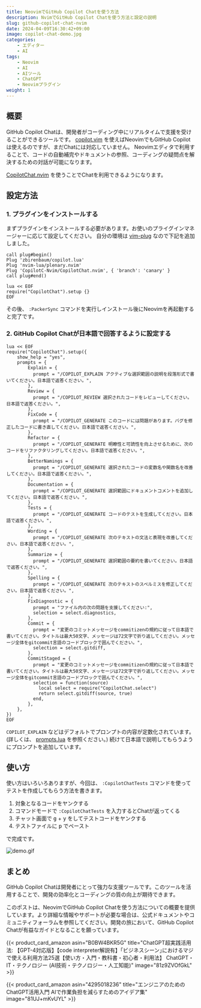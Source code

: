 ```yaml
---
title: NeovimでGitHub Copilot Chatを使う方法
description: NvimでGitHub Copilot Chatを使う方法と設定の説明
slug: github-copilot-chat-nvim
date: 2024-04-09T16:30:42+09:00
image: copilot-chat-demo.jpg
categories:
    - エディター
    - AI
tags:
    - Neovim
    - AI
    - AIツール
    - ChatGPT
    - Neovimプラグイン
weight: 1
---
```


## 概要

GitHub Copilot Chatは、開発者がコーディング中にリアルタイムで支援を受けることができるツールです。
[copilot.vim](https://github.com/github/copilot.vim) を使えばNeovimでもGitHub Copilotは使えるのですが、まだChatには対応していません。
Neovimエディタで利用することで、コードの自動補完やドキュメントの参照、コーディングの疑問点を解決するための対話が可能になります。

[CopilotChat.nvim](https://github.com/CopilotC-Nvim/CopilotChat.nvim) を使うことでChatを利用できるようになります。

## 設定方法

### 1. プラグインをインストールする

まずプラグインをインストールする必要があります。お使いのプライグインマネージャーに応じて設定してください。
自分の環境は [vim-plug](https://github.com/junegunn/vim-plug) なので下記を追加しました。

```vim
call plug#begin()
Plug 'zbirenbaum/copilot.lua'
Plug 'nvim-lua/plenary.nvim'
Plug 'CopilotC-Nvim/CopilotChat.nvim', { 'branch': 'canary' }
call plug#end()

lua << EOF
require("CopilotChat").setup {}
EOF
```

その後、 `:PackerSync` コマンドを実行しインストール後にNeovimを再起動すると完了です。

### 2. GitHub Copilot Chatが日本語で回答するように設定する

```vim
lua << EOF
require("CopilotChat").setup({
    show_help = "yes",
    prompts = {
        Explain = {
          prompt = "/COPILOT_EXPLAIN アクティブな選択範囲の説明を段落形式で書いてください。日本語で返答ください。",
        },
        Review = {
          prompt = "/COPILOT_REVIEW 選択されたコードをレビューしてください。日本語で返答ください。",
        },
        FixCode = {
          prompt = "/COPILOT_GENERATE このコードには問題があります。バグを修正したコードに書き直してください。日本語で返答ください。",
        },
        Refactor = {
          prompt = "/COPILOT_GENERATE 明瞭性と可読性を向上させるために、次のコードをリファクタリングしてください。日本語で返答ください。",
        },
        BetterNamings = {
          prompt = "/COPILOT_GENERATE 選択されたコードの変数名や関数名を改善してください。日本語で返答ください。",
        },
        Documentation = {
          prompt = "/COPILOT_GENERATE 選択範囲にドキュメントコメントを追加してください。日本語で返答ください。",
        },
        Tests = {
          prompt = "/COPILOT_GENERATE コードのテストを生成してください。日本語で返答ください。",
        },
        Wording = {
          prompt = "/COPILOT_GENERATE 次のテキストの文法と表現を改善してください。日本語で返答ください。",
        },
        Summarize = {
          prompt = "/COPILOT_GENERATE 選択範囲の要約を書いてください。日本語で返答ください。",
        },
        Spelling = {
          prompt = "/COPILOT_GENERATE 次のテキストのスペルミスを修正してください。日本語で返答ください。",
        },
        FixDiagnostic = {
          prompt = "ファイル内の次の問題を支援してください:",
          selection = select.diagnostics,
        },
        Commit = {
          prompt = "変更のコミットメッセージをcommitizenの規約に従って日本語で書いてください。タイトルは最大50文字、メッセージは72文字で折り返してください。メッセージ全体をgitcommit言語のコードブロックで囲んでください。",
          selection = select.gitdiff,
        },
        CommitStaged = {
          prompt = "変更のコミットメッセージをcommitizenの規約に従って日本語で書いてください。タイトルは最大50文字、メッセージは72文字で折り返してください。メッセージ全体をgitcommit言語のコードブロックで囲んでください。",
          selection = function(source)
            local select = require("CopilotChat.select")
            return select.gitdiff(source, true)
          end,
        },
    },
})
EOF
```

`COPILOT_EXPLAIN` などはデフォルトでプロンプトの内容が定数化されています。(詳しくは、 [prompts.lua](https://github.com/CopilotC-Nvim/CopilotChat.nvim/blob/canary/lua/CopilotChat/prompts.lua) を参照ください。)
続けて日本語で説明してもらうようにプロンプトを追加しています。

## 使い方

使い方はいろいろありますが、今回は、 `:CopilotChatTests` コマンドを使ってテストを作成してもらう方法を書きます。

1. 対象となるコードをヤンクする
2. コマンドモードで `:CopilotChatTests` を入力するとChatが返ってくる
3. チャット画面で <kbd>g</kbd> + <kbd>y</kbd> をしてテストコードをヤンクする
4. テストファイルに <kbd>p</kbd> でペースト

で完成です。

![demo.gif](copilot-chat-demo.gif)

## まとめ

GitHub Copilot Chatは開発者にとって強力な支援ツールです。このツールを活用することで、開発の効率化とコーディングの質の向上が期待できます。

このポストは、NeovimでGitHub Copilot Chatを使う方法についての概要を提供しています。より詳細な情報やサポートが必要な場合は、公式ドキュメントやコミュニティフォーラムを参照してください。開発の旅において、GitHub Copilot Chatが有益なガイドとなることを願っています。

{{< product_card_amazon asin="B0BW4BKR5G" title="ChatGPT超実践活用法: 【GPT-4対応版】【code interpreter解説有】｢ビジネスシーン｣におけるマジで使える利用方法25選【使い方・入門・教科書・初心者・利用法】 ChatGPT・IT・テクノロジー (AI技術・テクノロジー・人工知能)" image="81z9ZVOfGkL" >}}

{{< product_card_amazon asin="4295018236" title="エンジニアのためのChatGPT活用入門 AIで作業負担を減らすためのアイデア集" image="81UJ+mKvUYL" >}}
